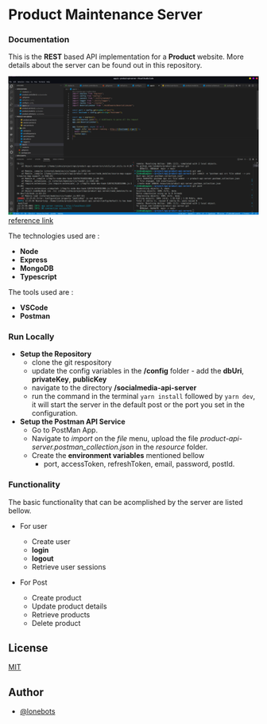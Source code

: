 
# Product Maintenance Server
### Documentation
This is the **REST** based API implementation for a **Product** website. More details about the server can be found out in this repository.


![Code base](https://github.com/lonebots/product-api-server/blob/main/resources/product-api-server-codebase.png)
[reference link](https://www.youtube.com/watch?v=goUbHgAzPCs&t=377s)

The technologies used are : 

- **Node**
- **Express**
- **MongoDB**
- **Typescript**

The tools used are : 

- **VSCode**
- **Postman**

### Run Locally
- **Setup the Repository**
    - clone the git respository
    - update the config variables in the **/config** folder - add the **dbUri**, **privateKey**, **publicKey** 
    - navigate to the directory **/socialmedia-api-server**
    - run the command in the terminal `yarn install` followed by `yarn dev`, it will start  the server in the default post or the port you set in the configuration.
- **Setup the Postman API Service**
    - Go to PostMan App.
    - Navigate to *import* on the *file* menu, upload the file *product-api-server.postman_collection.json* in the *resource* folder.
    - Create the **environment variables** mentioned bellow 
        -  port, accessToken, refreshToken, email, password, postId.

### Functionality
The basic functionality that can be acomplished by the server are listed bellow.
- For user 
    - Create user 
    - **login**
    - **logout**
    - Retrieve user sessions

- For Post
    - Create product
    - Update product details
    - Retrieve products 
    - Delete product


## License

[MIT](https://choosealicense.com/licenses/mit/)


## Author

- [@lonebots](https://www.github.com/lonebots)

